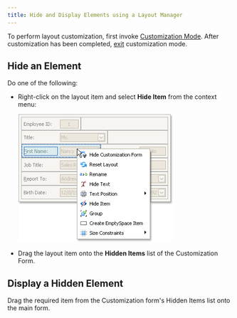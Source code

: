 ```yaml
---
title: Hide and Display Elements using a Layout Manager
---
```

To perform layout customization, first invoke [Customization Mode](../../../../interface-elements-for-desktop/articles/layout-manager/layout-customization/start-layout-customization.md). After customization has been completed, [exit](../../../../interface-elements-for-desktop/articles/layout-manager/layout-customization/finish-layout-customization.md) customization mode.

## Hide an Element
Do one of the following:
* Right-click on the layout item and select **Hide Item** from the context menu:
	
	![EU_XtraLayout_LayoutControl_Item_ContextMenu](../../../images/Img7640.png)
* Drag the layout item onto the **Hidden Items** list of the Customization Form.

## Display a Hidden Element
Drag the required item from the Customization form's Hidden Items list onto the main form.